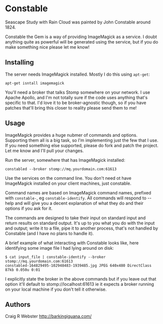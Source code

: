 Constable
=========

Seascape Study with Rain Cloud was painted by John Constable around 1824.

Constable the Gem is a way of providing ImageMagick as a service. I doubt
anything quite as powerful will be generated using the service, but if you do
make something nice please let me know!


Installing
----------

The server needs ImageMagick installed. Mostly I do this using `apt-get`:

    apt-get isntall imagemagick

You'll need a broker that talks Stomp somewhere on your network. I use Apache
Apollo, and I'm not totally sure if the code uses anything that's specific to
that. I'd love it to be broker-agnostic though, so if you have patches that'll
bring this closer to reality please send them to me!


Usage
-----

ImageMagick provides a huge nubmer of commands and options. Supporting them
all is a big task, so I'm implementing just the few that I use. If you need
something else supported, please do fork and patch the project. Let me know
and I'll pull your changes.

Run the server, somewhere that has ImageMagick installed:

    constabled --broker stomp://mq.yourdomain.com:61613

Use the services on the command line. You don't need ot have ImageMagick
installed on your client machines, just constable.

Command names are based on ImageMagick command names, prefixed with
`constable-`, eg `constable-identify`. All commands will respond to --help
and will give you a decent explanation of what they do and their options if
you ask for it.

The commands are designed to take their input on standard input and return
results on standard output. It's up to you what you do with the input and
output; write it to a file, pipe it to another process, that's not handled by
Constable (and I have no plans to handle it).

A brief example of what interacting with Constable looks like, here
identifying some image file I had lying around on disk:

    $ cat input_file | constable-identify --broker stomp://mq.yourdomain.com:61613
    constabled-164829495-102948483-1939485.jpg JPEG 640x480 DirectClass 87kb 0.050u 0:01

I explicitly state the broker in the above commands but if you leave out that
option it'll default to stomp://localhost:61613 ie it expects a broker running
on your local machine if you don't tell it otherwise.


Authors
-------

Craig R Webster <http://barkingiguana.com/>
